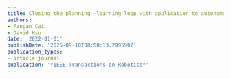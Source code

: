 ```yaml
---
title: Closing the planning--learning loop with application to autonomous driving
authors:
- Panpan Cai
- David Hsu
date: '2022-01-01'
publishDate: '2025-09-10T08:50:13.299590Z'
publication_types:
- article-journal
publication: '*IEEE Transactions on Robotics*'
---
```

